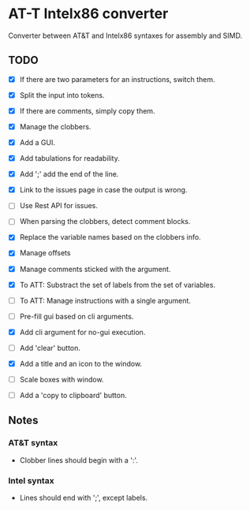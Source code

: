 # AT-T Intelx86 converter
Converter between AT&amp;T and Intelx86 syntaxes for assembly and SIMD.

## TODO

- [x] If there are two parameters for an instructions, switch them.
- [x] Split the input into tokens.
- [x] If there are comments, simply copy them.
- [x] Manage the clobbers.
- [x] Add a GUI.
- [x] Add tabulations for readability.
- [x] Add ';' add the end of the line.
- [x] Link to the issues page in case the output is wrong.
- [ ] Use Rest API for issues.
- [ ] When parsing the clobbers, detect comment blocks.
- [x] Replace the variable names based on the clobbers info.
- [x] Manage offsets
- [x] Manage comments sticked with the argument.
- [x] To ATT: Substract the set of labels from the set of variables.
- [ ] To ATT: Manage instructions with a single argument.
- [ ] Pre-fill gui based on cli arguments.
- [x] Add cli argument for no-gui execution.
- [ ] Add 'clear' button.
- [x] Add a title and an icon to the window.
- [ ] Scale boxes with window.
- [ ] Add a 'copy to clipboard' button.


## Notes

### AT&T syntax

- Clobber lines should begin with a ':'.


### Intel syntax

- Lines should end with ';', except labels.